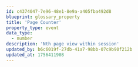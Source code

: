 ```yaml
---
id: c4374047-7e96-48e1-8e9a-a405fba492d8
blueprint: glossary_property
title: 'Page Counter'
property_type: event
data_type:
  - number
description: 'Nth page view within session'
updated_by: b6c6019f-27db-41a7-98bb-07c9b90f212b
updated_at: 1756411908
---
```

